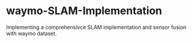 # waymo-SLAM-Implementation
Implementing a comprehensivce SLAM implementation and sensor fusion with waymo dataset.
